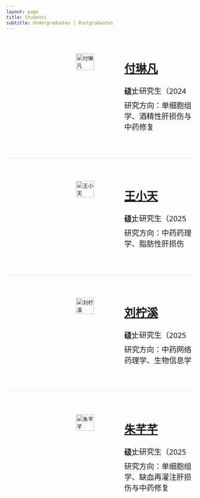```yaml
---
layout: page
title: Students
subtitle: Undergraduates | Postgraduates
---
```


<div id="fulinfan" style="display: flex; align-items: flex-start; gap: 20px; margin-top: 40px; margin-bottom: 50px;">
  <div style="flex: 1; display: flex; justify-content: center; align-items: flex-end; margin-left: 140px;margin-top: 20px">
    <a href="#fulinfan">
      <img src="https://github.com/user-attachments/assets/4bac2938-4ab6-421c-8779-ae8b4c23d481" alt="付琳凡" style="width: 88%; height: auto;transition: transform 0.3s ease;" onmouseover="this.style.transform='scale(1.05)'" onmouseout="this.style.transform='scale(1)'">
    </a>
  </div>
  <div style="flex: 1.2; align-items: center">
    <p style="font-size: 30px; line-height: 2; font-family: system-ui;">
      <a href="#fulinfan"><strong>付琳凡</strong></a>
    </p>
    <p style="font-size: 20px; line-height: 0.1; font-family: system-ui;">硕士研究生（2024级）</p>
    <p style="font-size: 20px; font-family: system-ui;">研究方向：单细胞组学、酒精性肝损伤与中药修复</p>
  </div>
</div>

<hr style="max-width:100%;height:1px;background:#eaeaea;border:none;">

<div id="wangxiaotian" style="display: flex; align-items: flex-start; gap: 20px; margin-top: 40px; margin-bottom: 50px;">
  <div style="flex: 1; display: flex; justify-content: center; align-items: flex-end; margin-left: 140px;margin-top: 20px">
    <a href="#wangxiaotian">
      <img src="https://github.com/user-attachments/assets/2d6e8b52-a00d-49ee-aa21-f2c0aeb5ec74" alt="王小天" style="width: 88%; height: auto;transition: transform 0.3s ease;" onmouseover="this.style.transform='scale(1.05)'" onmouseout="this.style.transform='scale(1)'">
    </a>
  </div>
  <div style="flex: 1.2; align-items: center">
    <p style="font-size: 30px; line-height: 2; font-family: system-ui;">
      <a href="#fulinfan"><strong>王小天</strong></a>
    </p>
    <p style="font-size: 20px; line-height: 0.1; font-family: system-ui;">硕士研究生（2025级）</p>
    <p style="font-size: 20px; font-family: system-ui;">研究方向：中药药理学、脂肪性肝损伤</p>
  </div>
</div>

<hr style="max-width:100%;height:1px;background:#eaeaea;border:none;">

<div id="liuningxi" style="display: flex; align-items: flex-start; gap: 20px; margin-top: 40px; margin-bottom: 50px;">
  <div style="flex: 1; display: flex; justify-content: center; align-items: flex-end; margin-left: 140px;margin-top: 20px">
    <a href="#liuningxi">
      <img src="https://github.com/user-attachments/assets/627227d7-3048-4378-a5a2-5f6690f4a532" alt="刘柠溪" style="width: 88%; height: auto;transition: transform 0.3s ease;" onmouseover="this.style.transform='scale(1.05)'" onmouseout="this.style.transform='scale(1)'">
    </a>
  </div>
  <div style="flex: 1.2; align-items: center">
    <p style="font-size: 30px; line-height: 2; font-family: system-ui;">
      <a href="#fulinfan"><strong>刘柠溪</strong></a>
    </p>
    <p style="font-size: 20px; line-height: 0.1; font-family: system-ui;">硕士研究生（2025级）</p>
    <p style="font-size: 20px; font-family: system-ui;">研究方向：中药网络药理学、生物信息学</p>
  </div>
</div>

<hr style="max-width:100%;height:1px;background:#eaeaea;border:none;">

<div id="zhuqianqian" style="display: flex; align-items: flex-start; gap: 20px; margin-top: 40px; margin-bottom: 50px;">
  <div style="flex: 1; display: flex; justify-content: center; align-items: flex-end; margin-left: 140px;margin-top: 20px">
    <a href="#zhuqianqian">
      <img src="https://github.com/user-attachments/assets/704889d4-8779-4875-b7f2-3d4705fce24a" alt="朱芊芊" style="width: 88%; height: auto;transition: transform 0.3s ease;" onmouseover="this.style.transform='scale(1.05)'" onmouseout="this.style.transform='scale(1)'">
    </a>
  </div>
  <div style="flex: 1.2; align-items: center">
    <p style="font-size: 30px; line-height: 2; font-family: system-ui;">
      <a href="#fulinfan"><strong>朱芊芊</strong></a>
    </p>
    <p style="font-size: 20px; line-height: 0.1; font-family: system-ui;">硕士研究生（2025级）</p>
    <p style="font-size: 20px; font-family: system-ui;">研究方向：单细胞组学、缺血再灌注肝损伤与中药修复</p>
  </div>
</div>
